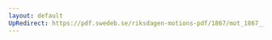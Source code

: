 ```yaml
---
layout: default
UpRedirect: https://pdf.swedeb.se/riksdagen-motions-pdf/1867/mot_1867__fk__00007.pdf
---
```

